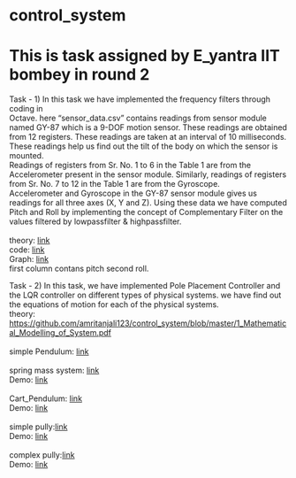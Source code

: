 # control_system
# This is task assigned by E_yantra IIT bombey in round 2
Task - 1) In this task we have implemented the frequency filters through coding in<br/>
Octave. here “sensor_data.csv” contains readings from sensor module named GY-87 which is a 9-DOF motion sensor. These readings are obtained from 12 registers. These readings are taken at an interval of 10 milliseconds. These readings help us find out the tilt of the body on which the sensor is mounted.<br/>
Readings of registers from Sr. No. 1 to 6 in the Table 1 are from the
Accelerometer present in the sensor module. Similarly, readings of registers from Sr. No. 7 to 12 in the Table 1 are from the Gyroscope. <br/>Accelerometer and Gyroscope in
the GY-87 sensor module gives us readings for all three axes (X, Y and Z). 
Using these data we have computed Pitch and Roll by implementing the concept of Complementary Filter on the values filtered by lowpassfilter & highpassfilter.
<br/>  
theory: <a href="https://drive.google.com/file/d/12AXD9h-kqCc8qqgwxgwGHYE5vnm_XG6p/view?usp=sharing"> link</a> <br/>
code: <a href="https://github.com/amritanjali123/control_system/blob/master/S-2.m">link</a> <br/>
Graph: <a href="https://d1b10bmlvqabco.cloudfront.net/attach/k20ea43y8u9f6/k1zhi95jboi5i9/k2rak1i59u97/Pitch_and_Roll.svg">link</a> 
<br/>
first column contans pitch second roll.
<br/>

Task - 2) In this task, we have implemented Pole Placement Controller and the LQR
controller on different types of physical systems. we have find out the
equations of motion for each of the physical systems.
<br/>
theory: https://github.com/amritanjali123/control_system/blob/master/1_Mathematical_Modelling_of_System.pdf
<br/>
<br/>
simple Pendulum: <a href="https://github.com/amritanjali123/control_system/blob/master/Simple_Pendulum.m">link</a>
<br/>
<br/>
spring mass system: <a href="https://github.com/amritanjali123/control_system/blob/master/Mass_Spring_System.m">link</a>
<br/>
Demo: <a href="https://youtu.be/53SE3X_WVAA">link</a>
<br/>
<br/>
Cart_Pendulum: <a href="https://github.com/amritanjali123/control_system/blob/master/Cart_Pendulum.m">link</a>
<br/>
Demo: <a href="https://youtu.be/te5EdtoeDQ0">link</a> 
<br/> 
<br/>
simple pully:<a href="https://github.com/amritanjali123/control_system/blob/master/Simple_Pulley.m">link</a> 
<br/>
Demo: <a href="https://youtu.be/toocNbHM2CU">link</a> 
<br/>
<br/>
complex pully:<a href="https://github.com/amritanjali123/control_system/blob/master/Complex_Pulley.m">link</a>
<br/>
Demo: <a href="https://youtu.be/RbUzedwonMc">link</a> 
<br/>

